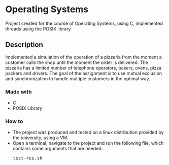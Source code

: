 # Operating Systems
Project created for the course of Operating Systems, using C, implemented threads using the POSIX library

<h2>Description</h2>

Implemented a simulation of the operation of a pizzeria from the moment a customer calls the shop until the moment the order is delivered. 
The pizzeria has a limited number of telephone operators, bakers, ovens, pizza packers and drivers.
The goal of the assignment is to use mutual exclusion and synchronization to handle multiple customers in the optimal way.

<h3>Made with</h3>
<ul>
  <li>C
  <li>POSIX Library
</ul>

<h3>How to</h3>
<ul>
  <li>The project was produced and tested on a linux distribution provided by the university, using a VM.
  <li>Open a terminal, navigate to the project and run the following file, which contains some arguments that are needed.
  <pre>test-res.sh</pre>
</ul>
